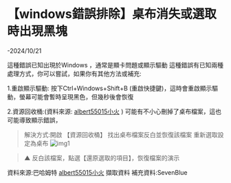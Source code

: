 # 【windows錯誤排除】桌布消失或選取時出現黑塊
   -2024/10/21

這種錯誤已知出現於Windows ，通常是顯卡問題或顯示驅動
這種錯誤有已知兩種處理方式，你可以嘗試，如果你有其他方法或補充:

1.重啟顯示驅動: 按下Ctrl+Windows+Shift+B (重啟快捷鍵)，這時會重啟顯示驅動，螢幕可能會暫時呈現黑色，但幾秒後會恢復

2.資源回收桶:(資料來源: [albert55015小火](https://home.gamer.com.tw/profile/index.php?owner=albert55015) ) 可能有不小心刪掉了桌布檔案，這也可能導致顯示錯誤，
>解決方式:開啟 【資源回收桶】
>找出桌布檔案反白並恢復該檔案
>重新選取設定為桌布
>![img1](https://blogger.googleusercontent.com/img/b/R29vZ2xl/AVvXsEjEGkpSARKUw9A6Za7A880ch3jiR2MwSyngb0Lu9Xm1z76yuhPyGL9KwRBBUAdwewi_L5iee_yywYljeud1hHPsEZq6OZrUNTQhqV6N7WXiuK1IjCSyOXUsB2D7mUwciox3g7Kzp-q7QXsNS1OGjcXaeTLcCxJKt9LjU38rcm1c9xX58J5xuGgwUJCSUoUd/w723-h206/%E6%BC%94%E7%A4%BA%E7%95%AB%E9%9D%A2.png)

>▲ 反白該檔案，點選【還原選取的項目】，恢復檔案的演示

資料來源:巴哈姆特 [albert55015小火](https://home.gamer.com.tw/profile/index.php?owner=albert55015) 擷取資料  補充資料:SevenBlue
